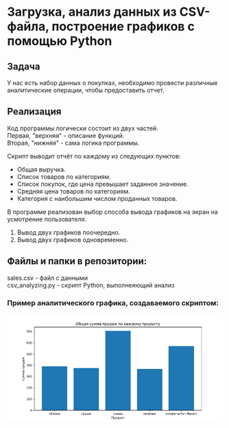 # Загрузка,  анализ данных из CSV-файла, построение графиков с помощью Python

## Задача
У нас есть набор данных о покупках, необходимо провести различные аналитические операции, чтобы предоставить отчет. <br>


## Реализация
Код программы логически состоит из двух частей. <br>
Первая, "верхняя" - описание функций. <br>
Вторая, "нижняя" - сама логика программы. <br>

Скрипт выводит отчёт по каждому из следующих пунктов: <br>
- Общая выручка. <br>
- Список товаров по категориям. <br>
- Список покупок, где цена превышает заданное значение. <br>
- Средняя цена товаров по категориям. <br>
- Категория с наибольшим числом проданных товаров. <br>

В программе реализован выбор способа вывода графиков на экран на усмотрение пользователя. <br>
1. Вывод двух графиков поочередно. <br>
2. Вывод двух графиков одновременно. <br>


## Файлы и папки в репозитории:
sales.csv   - файл с данными <br>
csv_analyzing.py  - скрипт Python, выполнеяющий анализ <br>

### Пример аналитического графика, создаваемого скриптом:
![Пример графика](Figure_3.png)
